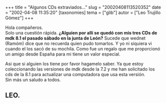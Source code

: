 +++
title = "Algunos CDs extraviados..."
slug = "20020408113520352"
date = "2002-04-08 11:35:20"
[taxonomies]
tema = ["glib"]
autor = ["Leo Trujillo Gómez"]
+++

Hola compañeros.  
Solo una cuestión rápida. **¿Alguien por allí se quedó con mis tres CDs
de mdk 8.1 el pasado sábado en la junta de León?** Sucede que wednet
(Ramóm) dice que no recuerda quien pudo tomarlos. Y yo ni siquiera vi
cuando el los sacó de su mochila. Como fue un regalo que me proporcionó
un amigo desde España para mi tiene un valor especial.

Asi que si alguien los tiene por favor hagamelo saber. Ya que estoy
coleccionando las versiones de mdk desde la 7.2 y me han solicitado los
cds de la 8.1 para actualizar una computadora que usa esta versión.  
Sin más un saludo a todos.

LEO.  
---

